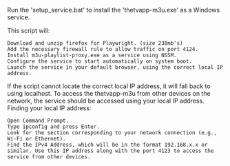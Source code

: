 Run the 'setup_service.bat' to install the 'thetvapp-m3u.exe' as a Windows service.

This script will:	

    Download and unzip firefox for Playwright. (size 238mb's)
    Add the necessary firewall rule to allow traffic on port 4124.
    Install m3u-playlist-proxy.exe as a service using NSSM.
    Configure the service to start automatically on system boot.
    Launch the service in your default browser, using the correct local IP address.

If the script cannot locate the correct local IP address, it will fall back to using localhost. To access the thetvapp-m3u from other devices on the network, the service should be accessed using your local IP address.
Finding your local IP address:

    Open Command Prompt.
    Type ipconfig and press Enter.
    Look for the section corresponding to your network connection (e.g., Wi-Fi or Ethernet).
    Find the IPv4 Address, which will be in the format 192.168.x.x or similar. Use this IP address along with the port 4123 to access the service from other devices.
